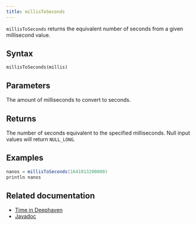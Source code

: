 ```yaml
---
title: millisToSeconds
---
```


`millisToSeconds` returns the equivalent number of seconds from a given millisecond value.

## Syntax

```
millisToSeconds(millis)
```

## Parameters

<ParamTable>
<Param name="millis" type="long">

The amount of milliseconds to convert to seconds.

</Param>
</ParamTable>

## Returns

The number of seconds equivalent to the specified milliseconds. Null input values will return `NULL_LONG`.

## Examples

```groovy order=:log
nanos = millisToSeconds(1641013200000)
println nanos
```

## Related documentation

- [Time in Deephaven](../../../conceptual/time-in-deephaven.md)
- [Javadoc](https://deephaven.io/core/javadoc/io/deephaven/time/DateTimeUtils.html#millisToSeconds(long))
